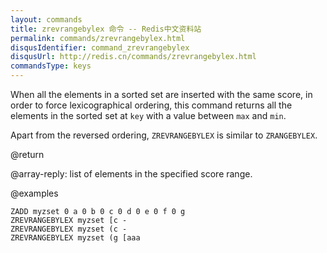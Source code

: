 ```yaml
---
layout: commands
title: zrevrangebylex 命令 -- Redis中文资料站
permalink: commands/zrevrangebylex.html
disqusIdentifier: command_zrevrangebylex
disqusUrl: http://redis.cn/commands/zrevrangebylex.html
commandsType: keys
---
```


When all the elements in a sorted set are inserted with the same score, in order to force lexicographical ordering, this command returns all the elements in the sorted set at `key` with a value between `max` and `min`.

Apart from the reversed ordering, `ZREVRANGEBYLEX` is similar to `ZRANGEBYLEX`.

@return

@array-reply: list of elements in the specified score range.

@examples

```cli
ZADD myzset 0 a 0 b 0 c 0 d 0 e 0 f 0 g
ZREVRANGEBYLEX myzset [c -
ZREVRANGEBYLEX myzset (c -
ZREVRANGEBYLEX myzset (g [aaa
```
